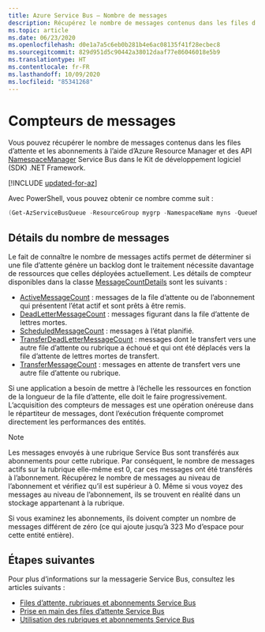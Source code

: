 ```yaml
---
title: Azure Service Bus – Nombre de messages
description: Récupérez le nombre de messages contenus dans les files d’attente et les abonnements à l’aide d’Azure Resource Manager et des API NamespaceManager d’Azure Service Bus.
ms.topic: article
ms.date: 06/23/2020
ms.openlocfilehash: d0e1a7a5c6eb0b281b4e6ac08135f41f28ecbec8
ms.sourcegitcommit: 829d951d5c90442a38012daaf77e86046018e5b9
ms.translationtype: HT
ms.contentlocale: fr-FR
ms.lasthandoff: 10/09/2020
ms.locfileid: "85341268"
---
```

# <a name="message-counters"></a>Compteurs de messages

Vous pouvez récupérer le nombre de messages contenus dans les files d’attente et les abonnements à l’aide d’Azure Resource Manager et des API [NamespaceManager](/dotnet/api/microsoft.servicebus.namespacemanager) Service Bus dans le Kit de développement logiciel (SDK) .NET Framework.

[!INCLUDE [updated-for-az](../../includes/updated-for-az.md)]

Avec PowerShell, vous pouvez obtenir ce nombre comme suit :

```powershell
(Get-AzServiceBusQueue -ResourceGroup mygrp -NamespaceName myns -QueueName myqueue).CountDetails
```

## <a name="message-count-details"></a>Détails du nombre de messages

Le fait de connaître le nombre de messages actifs permet de déterminer si une file d’attente génère un backlog dont le traitement nécessite davantage de ressources que celles déployées actuellement. Les détails de compteur disponibles dans la classe [MessageCountDetails](/dotnet/api/microsoft.servicebus.messaging.messagecountdetails) sont les suivants :

-   [ActiveMessageCount](/dotnet/api/microsoft.servicebus.messaging.messagecountdetails.activemessagecount#Microsoft_ServiceBus_Messaging_MessageCountDetails_ActiveMessageCount) : messages de la file d’attente ou de l’abonnement qui présentent l’état actif et sont prêts à être remis.
-   [DeadLetterMessageCount](/dotnet/api/microsoft.servicebus.messaging.messagecountdetails.deadlettermessagecount#Microsoft_ServiceBus_Messaging_MessageCountDetails_DeadLetterMessageCount) : messages figurant dans la file d’attente de lettres mortes.
-   [ScheduledMessageCount](/dotnet/api/microsoft.servicebus.messaging.messagecountdetails.scheduledmessagecount#Microsoft_ServiceBus_Messaging_MessageCountDetails_ScheduledMessageCount) : messages à l’état planifié.
-   [TransferDeadLetterMessageCount](/dotnet/api/microsoft.servicebus.messaging.messagecountdetails.transferdeadlettermessagecount#Microsoft_ServiceBus_Messaging_MessageCountDetails_TransferDeadLetterMessageCount) : messages dont le transfert vers une autre file d’attente ou rubrique a échoué et qui ont été déplacés vers la file d’attente de lettres mortes de transfert.
-   [TransferMessageCount](/dotnet/api/microsoft.servicebus.messaging.messagecountdetails.transfermessagecount#Microsoft_ServiceBus_Messaging_MessageCountDetails_TransferMessageCount) : messages en attente de transfert vers une autre file d’attente ou rubrique.

Si une application a besoin de mettre à l’échelle les ressources en fonction de la longueur de la file d’attente, elle doit le faire progressivement. L’acquisition des compteurs de messages est une opération onéreuse dans le répartiteur de messages, dont l’exécution fréquente compromet directement les performances des entités.

> [!NOTE]
> Les messages envoyés à une rubrique Service Bus sont transférés aux abonnements pour cette rubrique. Par conséquent, le nombre de messages actifs sur la rubrique elle-même est 0, car ces messages ont été transférés à l’abonnement. Récupérez le nombre de messages au niveau de l’abonnement et vérifiez qu’il est supérieur à 0. Même si vous voyez des messages au niveau de l’abonnement, ils se trouvent en réalité dans un stockage appartenant à la rubrique. 

Si vous examinez les abonnements, ils doivent compter un nombre de messages différent de zéro (ce qui ajoute jusqu’à 323 Mo d’espace pour cette entité entière).

## <a name="next-steps"></a>Étapes suivantes

Pour plus d’informations sur la messagerie Service Bus, consultez les articles suivants :

* [Files d’attente, rubriques et abonnements Service Bus](service-bus-queues-topics-subscriptions.md)
* [Prise en main des files d’attente Service Bus](service-bus-dotnet-get-started-with-queues.md)
* [Utilisation des rubriques et abonnements Service Bus](service-bus-dotnet-how-to-use-topics-subscriptions.md)
